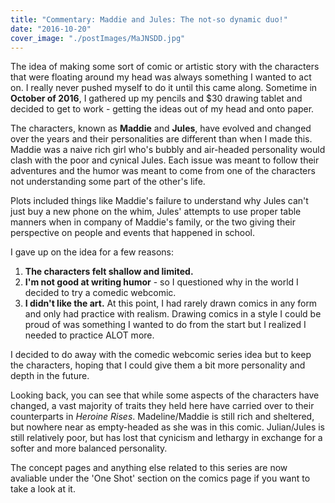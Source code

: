 ```yaml
---
title: "Commentary: Maddie and Jules: The not-so dynamic duo!"
date: "2016-10-20"
cover_image: "./postImages/MaJNSDD.jpg"
---
```


The idea of making some sort of comic or artistic story with the characters that were floating around my head was always something I wanted to act on. I really never pushed myself to do it until this came along. Sometime in **October of 2016**, I gathered up my pencils and $30 drawing tablet and decided to get to work - getting the ideas out of my head and onto paper.

The characters, known as **Maddie** and **Jules**, have evolved and changed over the years and their personalities are different than when I made this. Maddie was a naive rich girl who's bubbly and air-headed personality would clash with the poor and cynical Jules. Each issue was meant to follow their adventures and the humor was meant to come from one of the characters not understanding some part of the other's life.

Plots included things like Maddie's failure to understand why Jules can't just buy a new phone on the whim, Jules' attempts to use proper table manners when in company of Maddie's family, or the two giving their perspective on people and events that happened in school.

I gave up on the idea for a few reasons:

1. **The characters felt shallow and limited.**
2. **I'm not good at writing humor** - so I questioned why in the world I decided to try a comedic webcomic.
3. **I didn't like the art.** At this point, I had rarely drawn comics in any form and only had practice with realism. Drawing comics in a style I could be proud of was something I wanted to do from the start but I realized I needed to practice ALOT more.

I decided to do away with the comedic webcomic series idea but to keep the characters, hoping that I could give them a bit more personality and depth in the future.

Looking back, you can see that while some aspects of the characters have changed, a vast majority of traits they held here have carried over to their counterparts in *Heroine Rises*. Madeline/Maddie is still rich and sheltered, but nowhere near as empty-headed as she was in this comic. Julian/Jules is still relatively poor, but has lost that cynicism and lethargy in exchange for a softer and more balanced personality.

The concept pages and anything else related to this series are now avaliable under the 'One Shot' section on the comics page if you want to take a look at it.